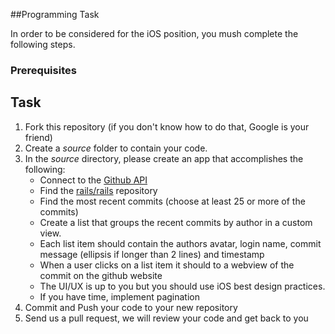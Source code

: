##Programming Task 

In order to be considered for the iOS position, you mush complete the following steps. 

### Prerequisites

## Task

1. Fork this repository (if you don't know how to do that, Google is your friend)
2. Create a *source* folder to contain your code. 
3. In the *source* directory, please create an app that accomplishes the following:
	- Connect to the [Github API](https://developer.github.com/v3/)
	- Find the [rails/rails](http://github.com/rails/rails) repository
	- Find the most recent commits (choose at least 25 or more of the commits)
	- Create a list that groups the recent commits by author in a custom view. 
	- Each list item should contain the authors avatar, login name, commit message (ellipsis if longer than 2 lines) and timestamp
	- When a user clicks on a list item it should to a webview of the commit on the github website
	- The UI/UX is up to you but you should use iOS best design practices.
	- If you have time, implement pagination
4. Commit and Push your code to your new repository
5. Send us a pull request, we will review your code and get back to you
